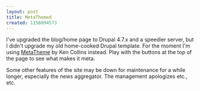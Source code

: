 ```yaml
---
layout: post
title: MetaThemed
created: 1156094573
---
```

I've upgraded the blog/home page to Drupal 4.7.x and a speedier server, but I didn't upgrade my old home-cooked Drupal template.  For the moment I'm using [MetaTheme](http://metaskills.net/meta-theme-for-drupal/) by Ken Collins instead.  Play with the buttons at the top of the page to see what makes it meta.

Some other features of the site may be down for maintenance for a while longer, especially the news aggregator.  The management apologizes etc., etc.
